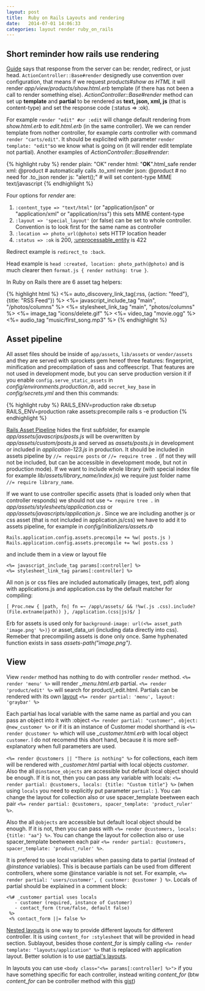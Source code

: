 ```yaml
---
layout: post
title:  Ruby on Rails Layouts and rendering
date:   2014-07-01 14:06:33
categories: layout render ruby_on_rails
---
```


Short reminder how rails use rendering
---


[Guide](http://guides.rubyonrails.org/layouts_and_rendering.html) says that response from the server can be: render, redirect, or just head. `ActionController::Base#render` designedly use convention over configuration, that means if we request *products#show as HTML* it will render *app/view/products/show.html.erb* template (if there has not been a call to render something else). *ActionController::Base#render* method can set up **template** and **partial** to be rendered as **text, json, xml, js** (that is content-type) and set the response code (:status => :ok). 

For example `render "edit" #or :edit`  will change default rendering from *show.html.erb* to *edit.html.erb* (in the same controller). We we can render template from nother controller, for example *carts* controller with command `render "carts/edit"`. It should be explicited with parameter `render template: "edit"`so we know what is going on (it will render edit template not partial). Another examples of *ActionController::Base#render*:

{% highlight ruby %}
render plain: "OK" 
render html: "<strong>OK</strong>".html_safe 
render xml: @product # automatically calls .to_xml
render json: @product # no need for .to_json
render js: "alert();" # will set content-type MIME text/javascript
{% endhighlight %}

Four options for *render* are:

1. `:content_type => "text/html"` (or "application/json" or "application/xml" or "application/rss") this sets MIME content-type
1. `:layout => 'special_layout'` (or false) can be set to whole controller. Convention is to look first for the same name as controller
1. `:location => photo_url(@photo)` sets HTTP location header
1. `:status => :ok` is 200, [:unprocessable_entity](http://guides.rubyonrails.org/layouts_and_rendering.html#the-status-option) is 422 

Redirect example is `redirect_to :back`.

Head example is `head :created, location: photo_path(@photo)` and is much clearer then `format.js { render nothing: true }`.


In Ruby on Rails there are 6 asset tag helpers:

{% highlight html %}
<%= auto_discovery_link_tag(:rss, {action: "feed"}, {title: "RSS Feed"}) %>
<%= javascript_include_tag "main", "/photos/columns" %>
<%= stylesheet_link_tag "main", "photos/columns" %>
<%= image_tag "icons/delete.gif" %>
<%= video_tag "movie.ogg" %>
<%= audio_tag "music/first_song.mp3" %>
{% endhighlight %}

Asset pipeline
---

All asset files should be inside of `app/assets`, `lib/assets` or `vendor/assets` and they are served with sprockets gem hereof three features: fingerprint, minification and precompilation of sass and coffeescript. That features are not used in development mode, but you can serve production version it if you enable `config.serve_static_assets` in *config/environments.production.rb*, add `secret_key_base` in *config/secrets.yml* and then this commands:

{% highlight ruby %}
RAILS_ENV=production rake db:setup
RAILS_ENV=production rake assets:precompile
rails s -e production
{% endhighlight %}

[Rails Asset Pipeline](http://guides.rubyonrails.org/asset_pipeline.html) hides the first subfolder, for example *app/assets/javascrips/posts.js* will be overwritten by *app/assets/custom/posts.js* and served as *assets/posts.js* in development or included in *application-123.js* in production. It should be included in assets pipeline by `//= require posts` or `//= require tree .` (if not they will not be included, but can be accessible in development mode, but not in production mode). If we want to include whole library (with special index file for example *lib/assets/library_name/index.js*) we require just folder name `//= require library_name`.

If we want to use controller specific assets (that is loaded only when that controller responds) we should not use `*= require tree .` in *app/assets/stylesheets/application.css* or *app/assets/javascripts/application.js* . Since we are including another js or css asset (that is not included in application.js/css) we have to add it to assets pipeline, for example in *config/initializers/assets.rb* 

    Rails.application.config.assets.precompile += %w( posts.js )
    Rails.application.config.assets.precompile += %w( posts.css )

and include them in a view or layout file

    <%= javascript_include_tag params[:controller] %>
    <%= stylesheet_link_tag params[:controller] %>

All non js or css files are included automatically (images, text, pdf) along with applications.js and application.css by the default matcher for compiling:

    [ Proc.new { |path, fn| fn =~ /app\/assets/ && !%w(.js .css).include?(File.extname(path)) }, /application.(css|js)$/ ]

Erb for assets is used only for `background-image: url(<%= asset_path 'image.png' %>)}` or asset_data_uri (including data directly into css). Remeber that precompiling assets is done only once. Same hyphenated function exists in sass *assets-path("image.png")*.

View
---

View `render` method has nothing to do with controller `render` method. `<%= render 'menu' %>` will render *_menu.html.erb* partial. `<%= render 'product/edit' %>` will search for product/_edit.html. Partials can be rendered with its own [layout](http://guides.rubyonrails.org/layouts_and_rendering.html#partial-layouts) `<%= render partial: 'menu', layout: 'graybar' %>`


Each partial has local variable with the same name as partial and you can pass an object into it with :object `<%= render partial: "customer", object: @new_customer %>` or if it is an instance of Customer model shorthand is `<%= render @customer %>` which will use *_customer.html.erb* with local object `customer`. I do not recomend this short hand, because it is more self-explanatory when full parameters are used.

`<%= render @customers || "There is nothing" %>` for collections, each item will be rendered with *_customer.html* partial with local objects *customer*. Also the all `@instance_objects` are accessible but default local object should be enough. If it is not, then you can pass any variable with locals: `<%= render partial: @customers, locals: {title: "Custom title"} %>` (when using `locals` you need to explicitly put parameter `partial:` ). You can change the layout for collection also or use spacer_template beetween each pair `<%= render partial: @customers, spacer_template: 'product_ruler' %>`.

Also the all `@objects` are accessible but default local object should be enough. If it is not, then you can pass with `<%= render @customers, locals: {title: "aa"} %>`. You can change the layout for collection also or use spacer_template beetween each pair `<%= render partial: @customers, spacer_template: 'product_ruler' %>`.


It is prefered to use local variables when passing data to partial (instead of *@instance* variables). This is because partials can be used from different controllers, where some @instance variable is not set. For example, `<%= render partial: 'users/customer', { customer: @customer } %>`. Locals of partial should be explained in a comment block:

    <%# _customer partial uses locals
       - customer (required, instance of Customer)
       - contact_form (true/false, default false)
     %>
     <% contact_form ||= false %>

[Nested layouts](http://guides.rubyonrails.org/layouts_and_rendering.html#using-nested-layouts) is one way to provide different layouts for different controller. It is using `content_for :stylesheet` that will be provided in head section. Sublayout, besides those *content_for* is simply calling `<%= render template: "layouts/application" %>` that is replaced with application layout. Better solution is to use [partial's layouts](http://railsguides.net/rails-nested-layouts/).

In layouts you can use `<body class="<%= params[:controller] %>">` if you have something specific for each controller, instead writing *content_for* (btw *content_for* can be controller method with this [gist](https://gist.github.com/hiroshi/985457))

